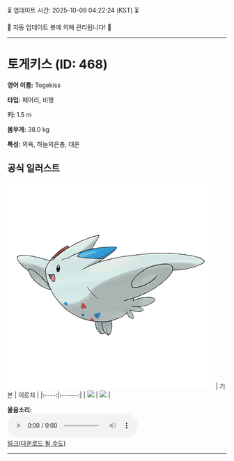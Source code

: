 
⏳ 업데이트 시간: 2025-10-09 04:22:24 (KST) ⏳

🤖 자동 업데이트 봇에 의해 관리됩니다! 🤖

---

# 토게키스 (ID: 468)
**영어 이름:** Togekiss

**타입:** 페어리, 비행

**키:** 1.5 m

**몸무게:** 38.0 kg

**특성:** 의욕, 하늘의은총, 대운

## 공식 일러스트
![](https://raw.githubusercontent.com/PokeAPI/sprites/master/sprites/pokemon/other/official-artwork/468.png)
| 기본 | 이로치 |
|:----:|:------:|
| <img src="http://play.pokemonshowdown.com/sprites/ani/togekiss.gif" width="200"> | <img src="http://play.pokemonshowdown.com/sprites/ani-shiny/togekiss.gif" width="200"> |

**울음소리:**<br><audio controls src="https://raw.githubusercontent.com/PokeAPI/cries/main/cries/pokemon/latest/468.ogg"></audio><br> [링크(다운로드 될 수도)](https://raw.githubusercontent.com/PokeAPI/cries/main/cries/pokemon/latest/468.ogg)


---
